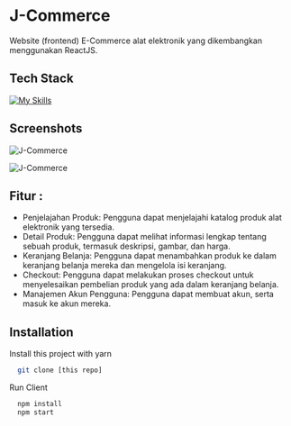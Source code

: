 
# J-Commerce

Website (frontend) E-Commerce alat elektronik yang dikembangkan menggunakan ReactJS.
## Tech Stack

[![My Skills](https://skillicons.dev/icons?i=react,redux,materialui)](https://github.com/AlgonzaDJun/J-Commerce)
## Screenshots

![J-Commerce](https://res.cloudinary.com/diavohz3e/image/upload/v1683355344/e-canteen%20readme/home_j-commerce_mibvq6.jpg)

![J-Commerce](https://res.cloudinary.com/diavohz3e/image/upload/v1683355343/e-canteen%20readme/produk_j-commerce_lygx6m.jpg)

## Fitur :

- Penjelajahan Produk: Pengguna dapat menjelajahi katalog produk alat elektronik yang tersedia.
- Detail Produk: Pengguna dapat melihat informasi lengkap tentang sebuah produk, termasuk deskripsi, gambar, dan harga.
- Keranjang Belanja: Pengguna dapat menambahkan produk ke dalam keranjang belanja mereka dan mengelola isi keranjang.
- Checkout: Pengguna dapat melakukan proses checkout untuk menyelesaikan pembelian produk yang ada dalam keranjang belanja.
- Manajemen Akun Pengguna: Pengguna dapat membuat akun, serta masuk ke akun mereka.

## Installation

Install this project with yarn

```bash
  git clone [this repo]
```
Run Client
```bash
  npm install
  npm start
```
    
